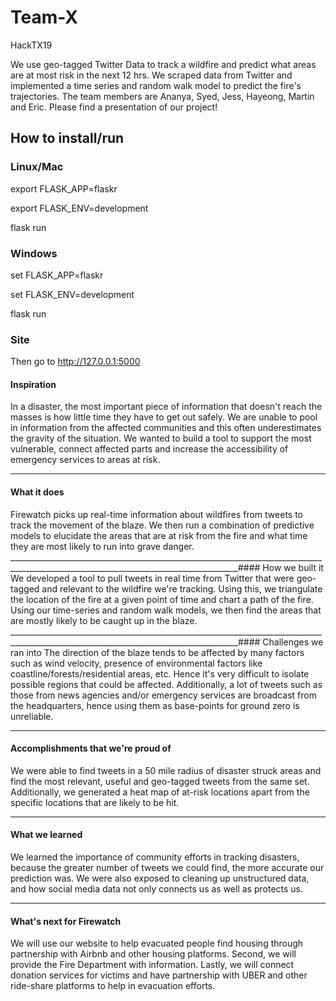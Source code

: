 # Team-X

HackTX19

We use geo-tagged Twitter Data to track a wildfire and predict what areas are at most risk in the next 12 hrs. We scraped data from Twitter and implemented a time series and random walk model to predict the fire's trajectories. 
The team members are Ananya, Syed, Jess, Hayeong, Martin and Eric. Please find a presentation of our project!

## How to install/run

### Linux/Mac

export FLASK_APP=flaskr

export FLASK_ENV=development

flask run

### Windows

set FLASK_APP=flaskr

set FLASK_ENV=development

flask run

### Site

Then go to http://127.0.0.1:5000

#### Inspiration
In a disaster, the most important piece of information that doesn't reach the masses is how little time they have to get out safely. We are unable to pool in information from the affected communities and this often underestimates the gravity of the situation. We wanted to build a tool to support the most vulnerable, connect affected parts and increase the accessibility of emergency services to areas at risk.
_______________________________________________________________________________________________________________________________________
#### What it does
Firewatch picks up real-time information about wildfires from tweets to track the movement of the blaze. We then run a combination of predictive models to elucidate the areas that are at risk from the fire and what time they are most likely to run into grave danger.
_______________________________________________________________________________________________________________________________________#### How we built it
We developed a tool to pull tweets in real time from Twitter that were geo-tagged and relevant to the wildfire we're tracking. Using this, we triangulate the location of the fire at a given point of time and chart a path of the fire. Using our time-series and random walk models, we then find the areas that are mostly likely to be caught up in the blaze.
_______________________________________________________________________________________________________________________________________#### Challenges we ran into
The direction of the blaze tends to be affected by many factors such as wind velocity, presence of environmental factors like coastline/forests/residential areas, etc. Hence it's very difficult to isolate possible regions that could be affected. Additionally, a lot of tweets such as those from news agencies and/or emergency services are broadcast from the headquarters, hence using them as base-points for ground zero is unreliable.
_______________________________________________________________________________________________________________________________________
#### Accomplishments that we're proud of
We were able to find tweets in a 50 mile radius of disaster struck areas and find the most relevant, useful and geo-tagged tweets from the same set. Additionally, we generated a heat map of at-risk locations apart from the specific locations that are likely to be hit.
_______________________________________________________________________________________________________________________________________
#### What we learned
We learned the importance of community efforts in tracking disasters, because the greater number of tweets we could find, the more accurate our prediction was. We were also exposed to cleaning up unstructured data, and how social media data not only connects us as well as protects us.
_______________________________________________________________________________________________________________________________________
#### What's next for Firewatch
We will use our website to help evacuated people find housing through partnership with Airbnb and other housing platforms. Second, we will provide the Fire Department with information. Lastly, we will connect donation services for victims and have partnership with UBER and other ride-share platforms to help in evacuation efforts.

